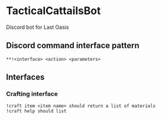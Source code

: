 # TacticalCattailsBot
Discord bot for Last Oasis

## Discord command interface pattern 
```
**!<interface> <action> <parameters>
```

## Interfaces
### Crafting interface
```
!craft item <item name> should return a list of materials
!craft help should list 
```
